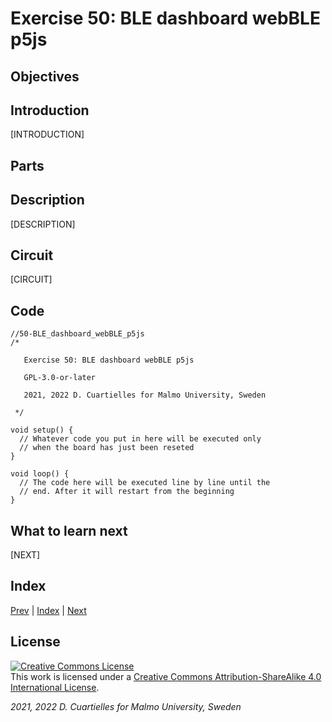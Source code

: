 # Exercise 50: BLE dashboard webBLE p5js

## Objectives



## Introduction

[INTRODUCTION]

## Parts







## Description

[DESCRIPTION]

## Circuit

[CIRCUIT]

## Code

```c_cpp
//50-BLE_dashboard_webBLE_p5js
/*

   Exercise 50: BLE dashboard webBLE p5js

   GPL-3.0-or-later

   2021, 2022 D. Cuartielles for Malmo University, Sweden

 */

void setup() {
  // Whatever code you put in here will be executed only 
  // when the board has just been reseted
}

void loop() {
  // The code here will be executed line by line until the 
  // end. After it will restart from the beginning
}
```

## What to learn next

[NEXT]

## Index

[Prev](../49-BLE_dashboard_webBLE_vanillaJS/49-BLE_dashboard_webBLE_vanillaJS.md) |  [Index](../course_index.md) |  [Next](../51-Serial_dashboard_Processing/51-Serial_dashboard_Processing.md)

## License

<a rel="license" href="http://creativecommons.org/licenses/by-sa/4.0/"><img alt="Creative Commons License" style="border-width:0" src="https://i.creativecommons.org/l/by-sa/4.0/80x15.png" /></a><br />This work is licensed under a <a rel="license" href="http://creativecommons.org/licenses/by-sa/4.0/">Creative Commons Attribution-ShareAlike 4.0 International License</a>.

*2021, 2022 D. Cuartielles for Malmo University, Sweden*
